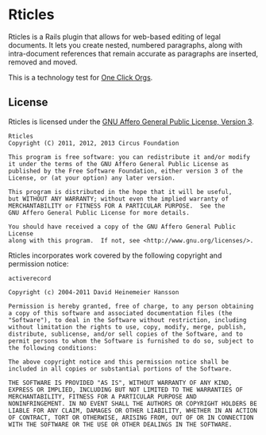 Rticles
=======

Rticles is a Rails plugin that allows for web-based editing of legal documents. It lets you create nested, numbered paragraphs, along with intra-document references that remain accurate as paragraphs are inserted, removed and moved.

This is a technology test for [One Click Orgs](http://github.com/oneclickorgs/one-click-orgs/).

License
-------

Rticles is licensed under the [GNU Affero General Public License, Version 3](http://www.fsf.org/licensing/licenses/agpl-3.0.html).

    Rticles
    Copyright (C) 2011, 2012, 2013 Circus Foundation

    This program is free software: you can redistribute it and/or modify
    it under the terms of the GNU Affero General Public License as
    published by the Free Software Foundation, either version 3 of the
    License, or (at your option) any later version.

    This program is distributed in the hope that it will be useful,
    but WITHOUT ANY WARRANTY; without even the implied warranty of
    MERCHANTABILITY or FITNESS FOR A PARTICULAR PURPOSE.  See the
    GNU Affero General Public License for more details.

    You should have received a copy of the GNU Affero General Public License
    along with this program.  If not, see <http://www.gnu.org/licenses/>.

Rticles incorporates work covered by the following copyright and permission notice:

    activerecord

    Copyright (c) 2004-2011 David Heinemeier Hansson

    Permission is hereby granted, free of charge, to any person obtaining
    a copy of this software and associated documentation files (the
    "Software"), to deal in the Software without restriction, including
    without limitation the rights to use, copy, modify, merge, publish,
    distribute, sublicense, and/or sell copies of the Software, and to
    permit persons to whom the Software is furnished to do so, subject to
    the following conditions:

    The above copyright notice and this permission notice shall be
    included in all copies or substantial portions of the Software.

    THE SOFTWARE IS PROVIDED "AS IS", WITHOUT WARRANTY OF ANY KIND,
    EXPRESS OR IMPLIED, INCLUDING BUT NOT LIMITED TO THE WARRANTIES OF
    MERCHANTABILITY, FITNESS FOR A PARTICULAR PURPOSE AND
    NONINFRINGEMENT. IN NO EVENT SHALL THE AUTHORS OR COPYRIGHT HOLDERS BE
    LIABLE FOR ANY CLAIM, DAMAGES OR OTHER LIABILITY, WHETHER IN AN ACTION
    OF CONTRACT, TORT OR OTHERWISE, ARISING FROM, OUT OF OR IN CONNECTION
    WITH THE SOFTWARE OR THE USE OR OTHER DEALINGS IN THE SOFTWARE.
